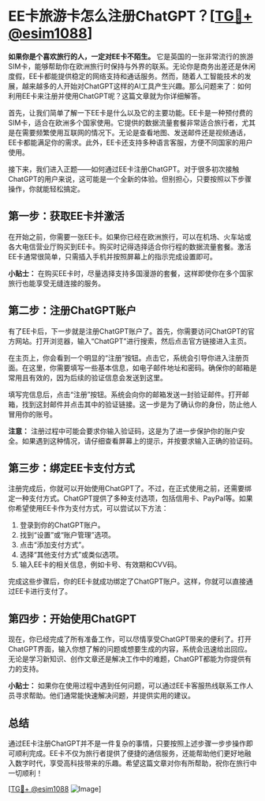 # EE卡旅游卡怎么注册ChatGPT？[[TG💪+ @esim1088](https://t.me/s/esim1088)]

**如果你是个喜欢旅行的人，一定对EE卡不陌生。** 它是英国的一张非常流行的旅游SIM卡，能够帮助你在欧洲旅行时保持与外界的联系。无论你是商务出差还是休闲度假，EE卡都能提供稳定的网络支持和通话服务。然而，随着人工智能技术的发展，越来越多的人开始对ChatGPT这样的AI工具产生兴趣。那么问题来了：如何利用EE卡来注册并使用ChatGPT呢？这篇文章就为你详细解答。

首先，让我们简单了解一下EE卡是什么以及它的主要功能。EE卡是一种预付费的SIM卡，适合在欧洲多个国家使用。它提供的数据流量套餐非常适合旅行者，尤其是在需要频繁使用互联网的情况下。无论是查看地图、发送邮件还是视频通话，EE卡都能满足你的需求。此外，EE卡还支持多种语言客服，方便不同国家的用户使用。

接下来，我们进入正题——如何通过EE卡注册ChatGPT。对于很多初次接触ChatGPT的用户来说，这可能是一个全新的体验。但别担心，只要按照以下步骤操作，你就能轻松搞定。

## 第一步：获取EE卡并激活

在开始之前，你需要一张EE卡。如果你已经在欧洲旅行，可以在机场、火车站或各大电信营业厅购买到EE卡。购买时记得选择适合你行程的数据流量套餐。激活EE卡通常很简单，只需插入手机并按照屏幕上的指示完成设置即可。

**小贴士：** 在购买EE卡时，尽量选择支持多国漫游的套餐，这样即使你在多个国家旅行也能享受无缝连接的服务。

## 第二步：注册ChatGPT账户

有了EE卡后，下一步就是注册ChatGPT账户了。首先，你需要访问ChatGPT的官方网站。打开浏览器，输入“ChatGPT”进行搜索，然后点击官方链接进入主页。

在主页上，你会看到一个明显的“注册”按钮。点击它，系统会引导你进入注册页面。在这里，你需要填写一些基本信息，如电子邮件地址和密码。确保你的邮箱是常用且有效的，因为后续的验证信息会发送到这里。

填写完信息后，点击“注册”按钮。系统会向你的邮箱发送一封验证邮件。打开邮箱，找到这封邮件并点击其中的验证链接。这一步是为了确认你的身份，防止他人冒用你的账号。

**注意：** 注册过程中可能会要求你输入验证码，这是为了进一步保护你的账户安全。如果遇到这种情况，请仔细查看屏幕上的提示，并按要求输入正确的验证码。

## 第三步：绑定EE卡支付方式

注册完成后，你就可以开始使用ChatGPT了。不过，在正式使用之前，还需要绑定一种支付方式。ChatGPT提供了多种支付选项，包括信用卡、PayPal等。如果你希望使用EE卡作为支付方式，可以尝试以下方法：

1. 登录到你的ChatGPT账户。
2. 找到“设置”或“账户管理”选项。
3. 点击“添加支付方式”。
4. 选择“其他支付方式”或类似选项。
5. 输入EE卡的相关信息，例如卡号、有效期和CVV码。

完成这些步骤后，你的EE卡就成功绑定了ChatGPT账户。这样，你就可以直接通过EE卡进行支付了。

## 第四步：开始使用ChatGPT

现在，你已经完成了所有准备工作，可以尽情享受ChatGPT带来的便利了。打开ChatGPT界面，输入你想了解的问题或想要生成的内容，系统会迅速给出回应。无论是学习新知识、创作文章还是解决工作中的难题，ChatGPT都能为你提供有力的支持。

**小贴士：** 如果你在使用过程中遇到任何问题，可以通过EE卡客服热线联系工作人员寻求帮助。他们通常能快速解决问题，并提供实用的建议。

## 总结

通过EE卡注册ChatGPT并不是一件复杂的事情，只要按照上述步骤一步步操作即可顺利完成。EE卡不仅为旅行者提供了便捷的通信服务，还能帮助他们更好地融入数字时代，享受高科技带来的乐趣。希望这篇文章对你有所帮助，祝你在旅行中一切顺利！

[[TG💪+ @esim1088](https://t.me/s/esim1088) ![Image](https://i.postimg.cc/4NQfJmqS/Snipaste-2025-05-13-00-14-12.png)]